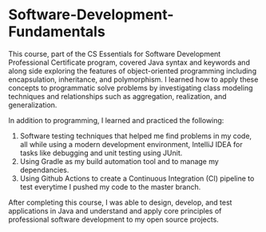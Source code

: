 # Software-Development-Fundamentals

This course, part of the CS Essentials for Software Development Professional Certificate program, covered Java syntax and keywords and along side exploring the features of object-oriented programming including encapsulation, inheritance, and polymorphism. I learned how to apply these concepts to programmatic solve problems by investigating class modeling techniques and relationships such as aggregation, realization, and generalization.

In addition to programming, I learned and practiced the following: 

1. Software testing techniques that helped me find problems in my code, all while using a modern development environment, IntelliJ IDEA for tasks like debugging and unit testing using JUnit. 
2. Using Gradle as my build automation tool and to manage my dependancies. 
3. Using Github Actions to create a Continuous Integration (CI) pipeline to test everytime I pushed my code to the master branch.

After completing this course, I was able to design, develop, and test applications in Java and understand and apply core principles of professional software development to my open source projects.
